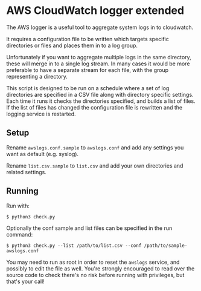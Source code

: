 # AWS CloudWatch logger extended

The AWS logger is a useful tool to aggregate system logs in to cloudwatch.

It requires a configuration file to be written which targets specific directories or files and places them in to a log group.

Unfortunately if you want to aggregate multiple logs in the same directory, these will merge in to a single log stream. In many cases it would be more preferable to have a separate stream for each file, with the group representing a directory.

This script is designed to be run on a schedule where a set of log directories are specified in a CSV file along with directory specific settings. Each time it runs it checks the directories specified, and builds a list of files. If the list of files has changed the configuration file is rewritten and the logging service is restarted.

## Setup

Rename `awslogs.conf.sample` to `awslogs.conf` and add any settings you want as default (e.g. syslog).

Rename `list.csv.sample` to `list.csv` and add your own directories and related settings.

## Running

Run with:

```
$ python3 check.py
```

Optionally the conf sample and list files can be specified in the run command:

```
$ python3 check.py --list /path/to/list.csv --conf /path/to/sample-awslogs.conf
```

You may need to run as root in order to reset the `awslogs` service, and possibly to edit the file as well. You're strongly encouraged to read over the source code to check there's no risk before running with privileges, but that's your call!
